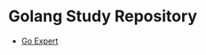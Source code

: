 # Golang Study Repository

- [Go Expert](https://github.com/dyhalmeida/go-study/tree/study/go-expert-fc)
